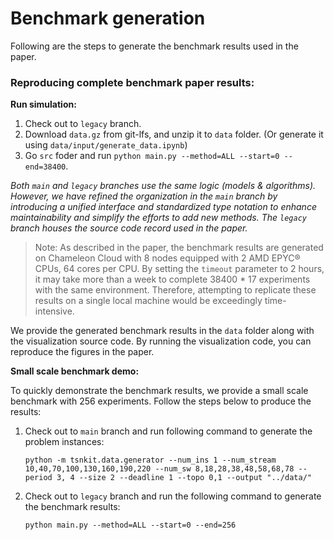 <!--
Author: <Chuanyu> (skewcy@gmail.com)
benchmark.md (c) 2023
Desc: description
Created:  2023-11-28T21:00:28.491Z
-->


# Benchmark generation

Following are the steps to generate the benchmark results used in the paper.

### Reproducing complete benchmark paper results:

**Run simulation:**


1. Check out to `legacy` branch.
2. Download `data.gz` from git-lfs, and unzip it to `data` folder. (Or generate it using `data/input/generate_data.ipynb`)
3. Go `src` foder and run `python main.py --method=ALL --start=0 --end=38400`.

*Both `main` and `legacy` branches use the same logic (models & algorithms). However, we have refined the organization in the `main` branch by introducing a unified interface and standardized type notation to enhance maintainability and simplify the efforts to add new methods. The `legacy` branch houses the source code record used in the paper.*

> Note: As described in the paper, the benchmark results are generated on Chameleon Cloud with 8 nodes equipped with 2 AMD EPYC® CPUs, 64 cores per CPU. By setting the `timeout` parameter to 2 hours, it may take more than a week to complete 38400 * 17 experiments with the same environment. Therefore, attempting to replicate these results on a single local machine would be exceedingly time-intensive.

We provide the generated benchmark results in the `data` folder along with the visualization source code. By running the visualization code, you can reproduce the figures in the paper.

**Small scale benchmark demo:**

To quickly demonstrate the benchmark results, we provide a small scale benchmark with 256 experiments. Follow the steps below to produce the results:

1. Check out to `main` branch and run following command to generate the problem instances:

   ```
   python -m tsnkit.data.generator --num_ins 1 --num_stream 10,40,70,100,130,160,190,220 --num_sw 8,18,28,38,48,58,68,78 --period 3, 4 --size 2 --deadline 1 --topo 0,1 --output "../data/"
   ``` 

2. Check out to `legacy` branch and run the following command to generate the benchmark results:

    ```
    python main.py --method=ALL --start=0 --end=256
    ```



